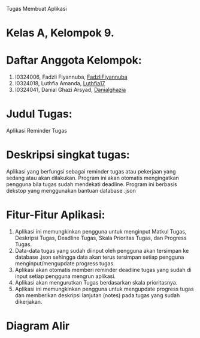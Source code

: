 Tugas Membuat Aplikasi 
# Kelas A, Kelompok 9.
# Daftar Anggota Kelompok:
1. I0324006, Fadzli Fiyannuba, [FadzliFiyannuba](https://github.com/FadzliFiyannuba)
2. I0324018, Luthfia Amanda, [Luthfia17](https://github.com/Luthfia17)
3. I0324041, Danial Ghazi Arsyad, [Danialghazia](https://github.com/Danialghazia)

# Judul Tugas:
Aplikasi Reminder Tugas 

# Deskripsi singkat tugas:
Aplikasi yang berfungsi sebagai reminder tugas atau pekerjaan yang sedang atau akan dilakukan. ⁠Program ini akan otomatis mengingatkan pengguna bila tugas sudah mendekati deadline.  Program ini berbasis dekstop yang menggunakan bantuan database .json

# Fitur-Fitur Aplikasi: 
1. Aplikasi ini memungkinkan pengguna untuk menginput Matkul Tugas, Deskripsi Tugas, Deadline Tugas, Skala Prioritas Tugas, dan Progress Tugas.
2. Data-data tugas yang sudah diinput oleh pengguna akan tersimpan ke database .json sehingga data akan terus tersimpan setiap pengguna menginput/mengupdate progress tugas.
3. Aplikasi akan otomatis memberi reminder deadline tugas yang sudah di input setiap pengguna mengrun aplikasi.
4. Aplikasi akan mengurutkan Tugas berdasarkan skala prioritasnya.
5. Aplikasi ini memungkinkan pengguna untuk mengupdate progress tugas dan memberikan deskripsi lanjutan (notes) pada tugas yang sudah dikerjakan.

# Diagram Alir
   

